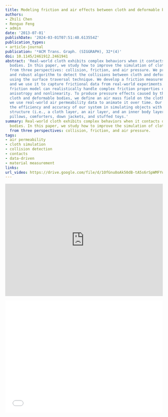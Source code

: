 ```yaml
---
title: Modeling friction and air effects between cloth and deformable bodies
authors:
- Zhili Chen
- Renguo Feng
- admin
date: '2013-07-01'
publishDate: '2024-03-01T07:51:40.613554Z'
publication_types:
- article-journal
publication: '*ACM Trans. Graph. (SIGGRAPH), 32*(4)'
doi: 10.1145/2461912.2461941
abstract: 'Real-world cloth exhibits complex behaviors when it contacts deformable
  bodies. In this paper, we study how to improve the simulation of cloth-body interactions
  from three perspectives: collision, friction, and air pressure. We propose an efficient
  and robust algorithm to detect the collisions between cloth and deformable bodies,
  using the surface traversal technique. We develop a friction measurement device
  and we use it to capture frictional data from real-world experiments. The derived
  friction model can realistically handle complex friction properties of cloth, including
  anisotropy and nonlinearity. To produce pressure effects caused by the air between
  cloth and deformable bodies, we define an air mass field on the cloth layer and
  we use real-world air permeability data to animate it over time. Our results demonstrate
  the efficiency and accuracy of our system in simulating objects with a three-layer
  structure (i.e., a cloth layer, an air layer, and an inner body layer), such as
  pillows, comforters, down jackets, and stuffed toys.'
summary: Real-world cloth exhibits complex behaviors when it contacts deformable
  bodies. In this paper, we study how to improve the simulation of clothbody interactions
  from three perspectives: collision, friction, and air pressure.
tags:
- air permeability
- cloth simulation
- collision detection
- contacts
- data-driven
- material measurement
links:
url_video: https://drive.google.com/file/d/1OfGnu8oAk50dB-tA5s6rSpWMFYuYW37t/view
---
```


<p align="center">
<iframe width="100%" height="360" src="https://www.youtube.com/embed/p5uhnSw8_Xw?si=xA00OdQPajfOrFS8" title="YouTube video player" frameborder="0" allow="accelerometer; autoplay; clipboard-write; encrypted-media; gyroscope; picture-in-picture; web-share" allowfullscreen></iframe>
</p>
<p align="center">
<iframe width="100%" height="360" src="//player.bilibili.com/player.html?aid=637791949&bvid=BV1fY4y1q7uM&cid=563610030&p=1" scrolling="no" border="0" frameborder="no" framespacing="0" allowfullscreen="true"> </iframe>
</p>
